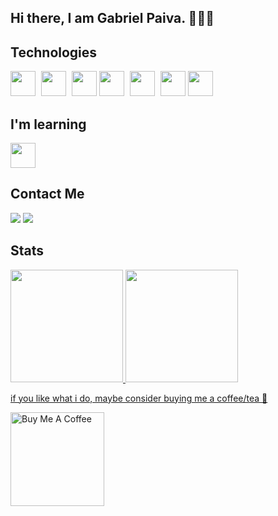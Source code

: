 ## Hi there, I am Gabriel Paiva. 🙋🏽‍♂️

## Technologies

<div>
<img src="https://cdn.jsdelivr.net/gh/devicons/devicon/icons/react/react-original.svg" width="40" style="margin-right: 5px;"/>
<img src="https://cdn.jsdelivr.net/gh/devicons/devicon/icons/typescript/typescript-original.svg" width="40" style="margin-right: 5px;"/>
<img src="https://cdn.jsdelivr.net/gh/devicons/devicon/icons/nodejs/nodejs-plain.svg" width="40" />
<img src="https://cdn.jsdelivr.net/gh/devicons/devicon/icons/vuejs/vuejs-original.svg" width="40" style="margin-right: 5px;" />
<img src="https://cdn.jsdelivr.net/gh/devicons/devicon/icons/javascript/javascript-original.svg" width="40" style="margin-right: 5px;"/>
<img src="https://cdn.jsdelivr.net/gh/devicons/devicon/icons/graphql/graphql-plain.svg" width="40"/>
<img src="https://cdn.jsdelivr.net/gh/devicons/devicon/icons/python/python-original.svg" width="40" style="margin-right: 5px;"/>
</div>

## I'm learning

<img src="https://cdn.jsdelivr.net/gh/devicons/devicon/icons/swift/swift-original.svg" width="40"/>

## Contact Me

<a href="https://www.linkedin.com/in/gabrielpaiva00" target="_blank"><img src="https://img.shields.io/badge/-LinkedIn-%230077B5?style=for-the-badge&logo=linkedin&logoColor=white" target="_blank"></a>
<a href = "mailto:gabriel.paiva0@icloud.com"><img src="https://img.shields.io/badge/mail-D14836?style=for-the-badge&logo=gmail&logoColor=white" target="_blank"></a>

## Stats

<div>
<a href="https://github.com/seu-usuário-aqui">
<img height="180em" src="https://github-readme-stats.vercel.app/api/top-langs/?username=gpaiva00&layout=compact&langs_count=7&theme=dracula"/>
<img height="180em" src="https://github-readme-stats.vercel.app/api?username=gpaiva00&show_icons=true&theme=dracula&include_all_commits=true&count_private=true"/>
</div>

if you like what i do, maybe consider buying me a coffee/tea 🥹

<a href="https://www.buymeacoffee.com/gpaiva" target="_blank"><img src="https://cdn.buymeacoffee.com/buttons/v2/default-red.png" alt="Buy Me A Coffee" width="150" ></a>

<!--
**gpaiva00/gpaiva00** is a ✨ _special_ ✨ repository because its `README.md` (this file) appears on your GitHub profile.

Here are some ideas to get you started:

- 🔭 I’m currently working on ...
- 🌱 I’m currently learning ...
- 👯 I’m looking to collaborate on ...
- 🤔 I’m looking for help with ...
- 💬 Ask me about ...
- 📫 How to reach me: ...
- 😄 Pronouns: ...
- ⚡ Fun fact: ...
-->
